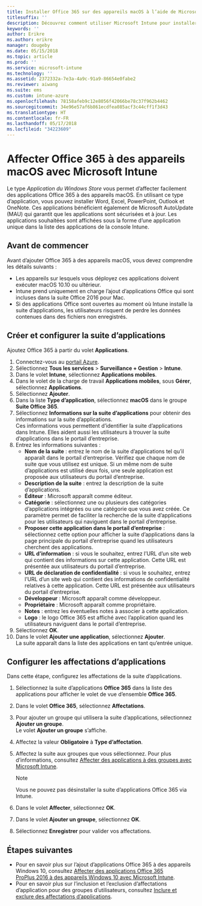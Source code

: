 ```yaml
---
title: Installer Office 365 sur des appareils macOS à l’aide de Microsoft Intune
titlesuffix: ''
description: Découvrez comment utiliser Microsoft Intune pour installer des applications Office 365 sur des appareils macOS.
keywords: ''
author: Erikre
ms.author: erikre
manager: dougeby
ms.date: 05/15/2018
ms.topic: article
ms.prod: ''
ms.service: microsoft-intune
ms.technology: ''
ms.assetid: 2372332a-7e3a-4a9c-91a9-86654e0fabe2
ms.reviewer: aiwang
ms.suite: ems
ms.custom: intune-azure
ms.openlocfilehash: 78158afeb9c12e8056f42066be78c37f962b4462
ms.sourcegitcommit: 34e96e57af6b861ecdfea085acf3c44cff1f3d43
ms.translationtype: HT
ms.contentlocale: fr-FR
ms.lasthandoff: 05/17/2018
ms.locfileid: "34223609"
---
```

# <a name="assign-office-365-to-macos-devices-with-microsoft-intune"></a>Affecter Office 365 à des appareils macOS avec Microsoft Intune

Le type *Application du Windows Store* vous permet d’affecter facilement des applications Office 365 à des appareils macOS. En utilisant ce type d’application, vous pouvez installer Word, Excel, PowerPoint, Outlook et OneNote. Ces applications bénéficient également de Microsoft AutoUpdate (MAU) qui garantit que les applications sont sécurisées et à jour. Les applications souhaitées sont affichées sous la forme d’une application unique dans la liste des applications de la console Intune.


## <a name="before-you-start"></a>Avant de commencer

Avant d’ajouter Office 365 à des appareils macOS, vous devez comprendre les détails suivants :

- Les appareils sur lesquels vous déployez ces applications doivent exécuter macOS 10.10 ou ultérieur.
- Intune prend uniquement en charge l’ajout d’applications Office qui sont incluses dans la suite Office 2016 pour Mac.
- Si des applications Office sont ouvertes au moment où Intune installe la suite d’applications, les utilisateurs risquent de perdre les données contenues dans des fichiers non enregistrés.

## <a name="create-and-configure-the-app-suite"></a>Créer et configurer la suite d’applications

Ajoutez Office 365 à partir du volet **Applications**.
1. Connectez-vous au [portail Azure](https://portal.azure.com).
2. Sélectionnez **Tous les services** > **Surveillance + Gestion** > **Intune**.
3. Dans le volet **Intune**, sélectionnez **Applications mobiles**.
4. Dans le volet de la charge de travail **Applications mobiles**, sous **Gérer**, sélectionnez **Applications**. 
5. Sélectionnez **Ajouter**.
6. Dans la liste **Type d’application**, sélectionnez **macOS** dans le groupe **Suite Office 365**.
7. Sélectionnez **Informations sur la suite d’applications** pour obtenir des informations sur la suite d’applications.  
    Ces informations vous permettent d’identifier la suite d’applications dans Intune. Elles aident aussi les utilisateurs à trouver la suite d’applications dans le portail d’entreprise.
8. Entrez les informations suivantes :
    - **Nom de la suite** : entrez le nom de la suite d’applications tel qu’il apparaît dans le portail d’entreprise. Vérifiez que chaque nom de suite que vous utilisez est unique. Si un même nom de suite d’applications est utilisé deux fois, une seule application est proposée aux utilisateurs du portail d’entreprise.
    - **Description de la suite** : entrez la description de la suite d’applications.
    - **Éditeur** : Microsoft apparaît comme éditeur.
    - **Catégorie** : sélectionnez une ou plusieurs des catégories d’applications intégrées ou une catégorie que vous avez créée. Ce paramètre permet de faciliter la recherche de la suite d’applications pour les utilisateurs qui naviguent dans le portail d’entreprise.
    - **Proposer cette application dans le portail d’entreprise** : sélectionnez cette option pour afficher la suite d’applications dans la page principale du portail d’entreprise quand les utilisateurs cherchent des applications.
    - **URL d’information** : si vous le souhaitez, entrez l’URL d’un site web qui contient des informations sur cette application. Cette URL est présentée aux utilisateurs du portail d’entreprise.
    - **URL de déclaration de confidentialité** : si vous le souhaitez, entrez l’URL d’un site web qui contient des informations de confidentialité relatives à cette application. Cette URL est présentée aux utilisateurs du portail d’entreprise.
    - **Développeur** : Microsoft apparaît comme développeur.
    - **Propriétaire** : Microsoft apparaît comme propriétaire.
    - **Notes** : entrez les éventuelles notes à associer à cette application.
    - **Logo** : le logo Office 365 est affiché avec l’application quand les utilisateurs naviguent dans le portail d’entreprise.
9. Sélectionnez **OK**.
10. Dans le volet **Ajouter une application**, sélectionnez **Ajouter**.  
    La suite apparaît dans la liste des applications en tant qu’entrée unique.

## <a name="configure-app-assignments"></a>Configurer les affectations d’applications

Dans cette étape, configurez les affectations de la suite d’applications. 

1. Sélectionnez la suite d’applications **Office 365** dans la liste des applications pour afficher le volet de vue d’ensemble **Office 365**.
2. Dans le volet **Office 365**, sélectionnez **Affectations**.
3. Pour ajouter un groupe qui utilisera la suite d’applications, sélectionnez **Ajouter un groupe**.  
    Le volet **Ajouter un groupe** s’affiche.
4. Affectez la valeur **Obligatoire** à **Type d’affectation**.
5. Affectez la suite aux groupes que vous sélectionnez. Pour plus d’informations, consultez [Affecter des applications à des groupes avec Microsoft Intune](apps-deploy.md).

    >[!Note]
    > Vous ne pouvez pas désinstaller la suite d’applications Office 365 via Intune.

5. Dans le volet **Affecter**, sélectionnez **OK**.
6. Dans le volet **Ajouter un groupe**, sélectionnez **OK**.
7. Sélectionnez **Enregistrer** pour valider vos affectations.

## <a name="next-steps"></a>Étapes suivantes

- Pour en savoir plus sur l’ajout d’applications Office 365 à des appareils Windows 10, consultez [Affecter des applications Office 365 ProPlus 2016 à des appareils Windows 10 avec Microsoft Intune](apps-add-office365.md).
- Pour en savoir plus sur l’inclusion et l’exclusion d’affectations d’application pour des groupes d’utilisateurs, consultez [Inclure et exclure des affectations d’applications](apps-inc-exl-assignments.md).
